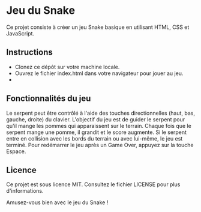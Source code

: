 # Jeu du Snake
Ce projet consiste à créer un jeu Snake basique en utilisant HTML, CSS et JavaScript.

## Instructions
- Clonez ce dépôt sur votre machine locale.
- Ouvrez le fichier index.html dans votre navigateur pour jouer au jeu.
- 
## Fonctionnalités du jeu
Le serpent peut être contrôlé à l'aide des touches directionnelles (haut, bas, gauche, droite) du clavier.
L'objectif du jeu est de guider le serpent pour qu'il mange les pommes qui apparaissent sur le terrain.
Chaque fois que le serpent mange une pomme, il grandit et le score augmente.
Si le serpent entre en collision avec les bords du terrain ou avec lui-même, le jeu est terminé.
Pour redémarrer le jeu après un Game Over, appuyez sur la touche Espace.

## Licence
Ce projet est sous licence MIT. Consultez le fichier LICENSE pour plus d'informations.

Amusez-vous bien avec le jeu du Snake !
